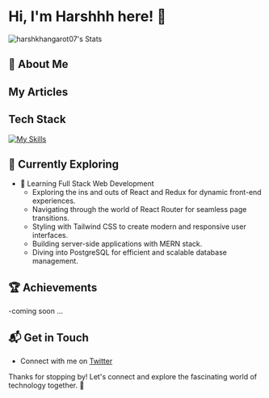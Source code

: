 # Hi, I'm Harshhh here! 👋


![harshkhangarot07's Stats](https://github-readme-stats.vercel.app/api?username=harshkhangarot07&theme=vue-dark&show_icons=true&hide_border=true&count_private=true)

## 🚀 About Me


## My Articles



## Tech Stack
[![My Skills](https://skillicons.dev/icons?i=js,html,css,go,cpp,docker,express,github,mongodb,nextjs,nodejs,react)](https://skillicons.dev)

## 🌱 Currently Exploring

- 🚀 Learning Full Stack Web Development
  - Exploring the ins and outs of React and Redux for dynamic front-end experiences.
  - Navigating through the world of React Router for seamless page transitions.
  - Styling with Tailwind CSS to create modern and responsive user interfaces.
  - Building server-side applications with MERN stack.
  - Diving into PostgreSQL for efficient and scalable database management.

 ## 🏆 Achievements

-coming soon ...


## 📬 Get in Touch

- Connect with me on [Twitter](https://twitter.com/harshkhangarot07)


Thanks for stopping by! Let's connect and explore the fascinating world of technology together. 🚀



<!--

Here are some ideas to get you started:

- 🔭 I’m currently working on ...
- 🌱 I’m currently learning ...
- 👯 I’m looking to collaborate on ...
- 🤔 I’m looking for help with ...
- 💬 Ask me about ...
- 📫 How to reach me: ...
- 😄 Pronouns: ...
- ⚡ Fun fact: ...
-->

